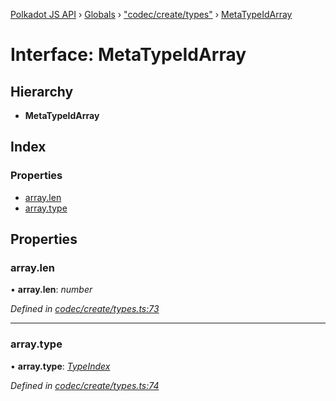 [Polkadot JS API](../README.md) › [Globals](../globals.md) › ["codec/create/types"](../modules/_codec_create_types_.md) › [MetaTypeIdArray](_codec_create_types_.metatypeidarray.md)

# Interface: MetaTypeIdArray

## Hierarchy

* **MetaTypeIdArray**

## Index

### Properties

* [array.len](_codec_create_types_.metatypeidarray.md#array.len)
* [array.type](_codec_create_types_.metatypeidarray.md#array.type)

## Properties

###  array.len

• **array.len**: *number*

*Defined in [codec/create/types.ts:73](https://github.com/polkadot-js/api/blob/e49427ac61/packages/types/src/codec/create/types.ts#L73)*

___

###  array.type

• **array.type**: *[TypeIndex](../modules/_codec_create_types_.md#typeindex)*

*Defined in [codec/create/types.ts:74](https://github.com/polkadot-js/api/blob/e49427ac61/packages/types/src/codec/create/types.ts#L74)*
